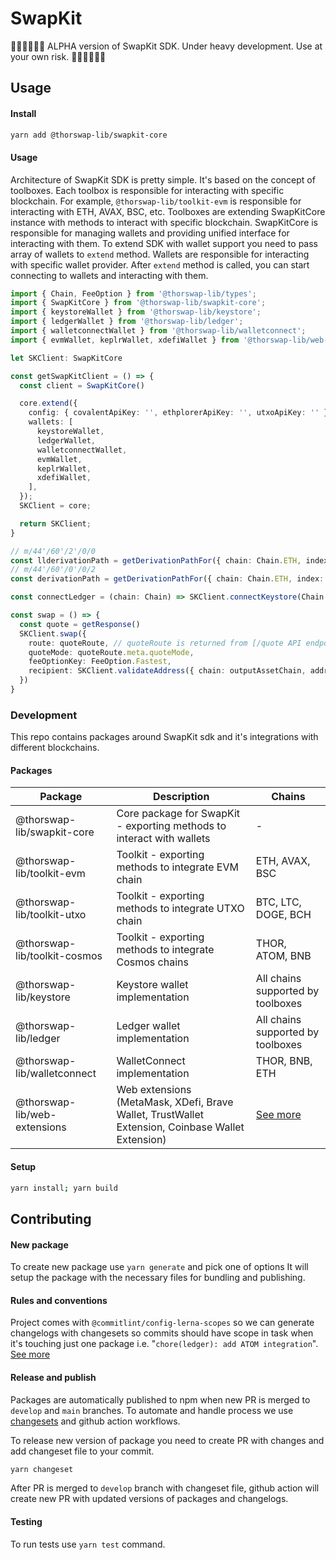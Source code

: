 # SwapKit

🚧🚧🚧🚧🚧🚧
ALPHA version of SwapKit SDK. Under heavy development. Use at your own risk.
🚧🚧🚧🚧🚧🚧

## Usage

#### Install

```bash
yarn add @thorswap-lib/swapkit-core
```

#### Usage

Architecture of SwapKit SDK is pretty simple. It's based on the concept of toolboxes. Each toolbox is responsible for interacting with specific blockchain. For example, `@thorswap-lib/toolkit-evm` is responsible for interacting with ETH, AVAX, BSC, etc. Toolboxes are extending SwapKitCore instance with methods to interact with specific blockchain. SwapKitCore is responsible for managing wallets and providing unified interface for interacting with them. To extend SDK with wallet support you need to pass array of wallets to `extend` method. Wallets are responsible for interacting with specific wallet provider. After `extend` method is called, you can start connecting to wallets and interacting with them.


```typescript
import { Chain, FeeOption } from '@thorswap-lib/types';
import { SwapKitCore } from '@thorswap-lib/swapkit-core';
import { keystoreWallet } from '@thorswap-lib/keystore';
import { ledgerWallet } from '@thorswap-lib/ledger';
import { walletconnectWallet } from '@thorswap-lib/walletconnect';
import { evmWallet, keplrWallet, xdefiWallet } from '@thorswap-lib/web-extensions';

let SKClient: SwapKitCore

const getSwapKitClient = () => {
  const client = SwapKitCore()

  core.extend({
    config: { covalentApiKey: '', ethplorerApiKey: '', utxoApiKey: '' },
    wallets: [
      keystoreWallet,
      ledgerWallet,
      walletconnectWallet,
      evmWallet,
      keplrWallet,
      xdefiWallet,
    ],
  });
  SKClient = core;

  return SKClient;
}

// m/44'/60'/2'/0/0
const llderivationPath = getDerivationPathFor({ chain: Chain.ETH, index: 2, type: 'ledgerLive' })
// m/44'/60'/0'/0/2
const derivationPath = getDerivationPathFor({ chain: Chain.ETH, index: 2 })

const connectLedger = (chain: Chain) => SKClient.connectKeystore(Chain.ETH)

const swap = () => {
  const quote = getResponse()
  SKClient.swap({
    route: quoteRoute, // quoteRoute is returned from [/quote API endpoint](https://dev-docs.thorswap.net/api/get-quote-for-a-swap-1)
    quoteMode: quoteRoute.meta.quoteMode,
    feeOptionKey: FeeOption.Fastest,
    recipient: SKClient.validateAddress({ chain: outputAssetChain, address }) ? address : ''
  })
}

```


### Development

This repo contains packages around SwapKit sdk and it's integrations with different blockchains.

#### Packages

| Package                      | Description                                                           | Chains                                          |
| ---------------------------- | --------------------------------------------------------------------- | ----------------------------------------------- |
| @thorswap-lib/swapkit-core   | Core package for SwapKit - exporting methods to interact with wallets | -                                               |
| @thorswap-lib/toolkit-evm    | Toolkit - exporting methods to integrate EVM chain                    | ETH, AVAX, BSC                                  |
| @thorswap-lib/toolkit-utxo   | Toolkit - exporting methods to integrate UTXO chain                   | BTC, LTC, DOGE, BCH                             |
| @thorswap-lib/toolkit-cosmos | Toolkit - exporting methods to integrate Cosmos chains                | THOR, ATOM, BNB                                 |
| @thorswap-lib/keystore       | Keystore wallet implementation                                        | All chains supported by toolboxes               |
| @thorswap-lib/ledger         | Ledger wallet implementation                                          | All chains supported by toolboxes               |
| @thorswap-lib/walletconnect  | WalletConnect implementation                                          | THOR, BNB, ETH                                  |
| @thorswap-lib/web-extensions | Web extensions (MetaMask, XDefi, Brave Wallet, TrustWallet Extension, Coinbase Wallet Extension) | [See more](./packages/web-extensions/README.md) |

#### Setup

```bash
yarn install; yarn build
```

## Contributing

#### New package

To create new package use `yarn generate` and pick one of options
It will setup the package with the necessary files for bundling and publishing.

#### Rules and conventions

Project comes with `@commitlint/config-lerna-scopes` so we can generate changelogs with changesets so commits should have scope in task when it's touching just one package i.e. "`chore(ledger): add ATOM integration`". [See more](https://github.com/conventional-changelog/commitlint/tree/master/@commitlint/config-lerna-scopes)

#### Release and publish

Packages are automatically published to npm when new PR is merged to `develop` and `main` branches.
To automate and handle process we use [changesets](https://github.com/changesets/changesets) and github action workflows.

To release new version of package you need to create PR with changes and add changeset file to your commit.

```bash
yarn changeset
```

After PR is merged to `develop` branch with changeset file, github action will create new PR with updated versions of packages and changelogs.

#### Testing

To run tests use `yarn test` command.

